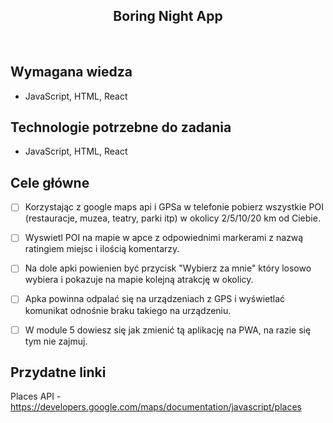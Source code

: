 <h2 align="center">Boring Night App</h2>

<br>

## Wymagana wiedza

- JavaScript, HTML, React

## Technologie potrzebne do zadania

- JavaScript, HTML, React

## Cele główne

- [ ] Korzystając z google maps api i GPSa w telefonie pobierz wszystkie POI (restauracje, muzea, teatry, parki itp) w okolicy 2/5/10/20 km od Ciebie.

- [ ] Wyswietl POI na mapie w apce z odpowiednimi markerami z nazwą ratingiem miejsc i ilością komentarzy.

- [ ] Na dole apki powienien być przycisk "Wybierz za mnie" który losowo wybiera i pokazuje na mapie kolejną atrakcję w okolicy.

- [ ] Apka powinna odpalać się na urządzeniach z GPS i wyświetlać komunikat odnośnie braku takiego na urządzeniu.

- [ ] W module 5 dowiesz się jak zmienić tą aplikację na PWA, na razie się tym nie zajmuj.

## Przydatne linki

Places API - https://developers.google.com/maps/documentation/javascript/places
